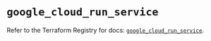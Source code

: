 # `google_cloud_run_service`

Refer to the Terraform Registry for docs: [`google_cloud_run_service`](https://registry.terraform.io/providers/hashicorp/google/6.2.0/docs/resources/cloud_run_service).
